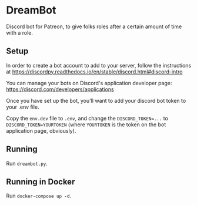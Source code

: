 # DreamBot
Discord bot for Patreon, to give folks roles after a certain amount of time with a role.

## Setup

In order to create a bot account to add to your server, follow the instructions at https://discordpy.readthedocs.io/en/stable/discord.html#discord-intro

You can manage your bots on Discord's application developer page: https://discord.com/developers/applications

Once you have set up the bot, you'll want to add your discord bot token to your .env file.

Copy the `env.dev` file to `.env`, and change the `DISCORD_TOKEN=...` to `DISCORD_TOKEN=YOURTOKEN` (where `YOURTOKEN` is the token on the bot application page, obviously).

## Running

Run `dreambot.py`.

## Running in Docker

Run `docker-compose up -d`.
